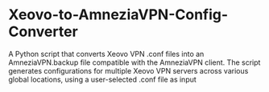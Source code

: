# Xeovo-to-AmneziaVPN-Config-Converter
A Python script that converts Xeovo VPN .conf files into an AmneziaVPN.backup file compatible with the AmneziaVPN client. The script generates configurations for multiple Xeovo VPN servers across various global locations, using a user-selected .conf file as input
